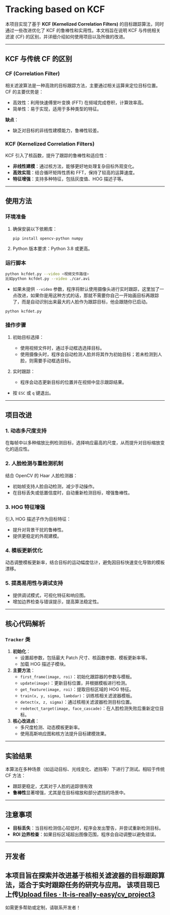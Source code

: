 # Tracking based on KCF

本项目实现了基于 **KCF (Kernelized Correlation Filters)** 的目标跟踪算法，同时通过一些改进优化了 KCF 的鲁棒性和实用性。本文档旨在说明 KCF 与传统相关滤波 (CF) 的区别，并详细介绍如何使用项目以及所做的改进。

------

## KCF 与传统 CF 的区别

### **CF (Correlation Filter)**

相关滤波算法是一种高效的目标跟踪方法，主要通过相关运算来定位目标位置。CF 的主要优势是：

- 高效性：利用快速傅里叶变换 (FFT) 在频域完成卷积，计算效率高。
- 简单性：易于实现，适用于多种类型的特征。

**缺点**：

- 缺乏对目标的非线性建模能力，鲁棒性较差。

### **KCF (Kernelized Correlation Filters)**

KCF 引入了核函数，提升了跟踪的鲁棒性和适应性：

- **非线性建模**：通过核方法，能够更好地处理复杂目标外观变化。
- **高效实现**：结合循环矩阵性质和 FFT，保持了较高的运算速度。
- **特征增强**：支持多种特征，包括灰度值、HOG 描述子等。

------

## 使用方法

### 环境准备

1. 确保安装以下依赖库：

   ```bash
   pip install opencv-python numpy
   ```

2. Python 版本要求：Python 3.8 或更高。

### 运行脚本

```bash
python kcfdet.py --video <视频文件路径>
比如python kcfdet.py --video ./car.avi
```

- 如果未提供 `--video` 参数，程序将默认使用摄像头进行实时跟踪，这里加了一点改进，如果你是用这种方式的话，那就不需要你自己一开始画目标再跟踪了，而是自动识别出来最大的人脸作为跟踪目标，他会跟随你已启动。

```bash
python kcfdet.py
```

### 操作步骤

1. 初始目标选择：

   - 使用视频文件时，通过手动框选选择目标。
   - 使用摄像头时，程序会自动检测人脸并将其作为初始目标；若未检测到人脸，则需要手动框选目标。
   
2. 实时跟踪：

   - 程序会动态更新目标的位置并在视频中显示跟踪结果。
- 按 `ESC` 或 `q` 键退出。

------

## 项目改进

### **1. 动态多尺度支持**

在每帧中以多种缩放比例检测目标，选择响应最高的尺度，从而提升对目标缩放变化的适应性。

### **2. 人脸检测与重检测机制**

结合 OpenCV 的 Haar 人脸检测器：

- 初始帧支持人脸自动检测，减少手动操作。
- 在目标丢失或低置信度时，自动重新检测目标，增强鲁棒性。

### **3. HOG 特征增强**

引入 HOG 描述子作为目标特征：

- 提升对背景干扰的鲁棒性。
- 提供更稳定的外观建模。

### **4. 模板更新优化**

动态调整模板更新率，结合目标的运动幅度估计，避免因目标快速变化导致的模板漂移。

### **5. 提高易用性与调试支持**

- 提供调试模式，可视化特征和响应图。
- 增加边界检查与错误提示，提高算法稳定性。

------

## 核心代码解析

### `Tracker` 类

1. **初始化**：
   - 设置超参数，包括最大 Patch 尺寸、核函数参数、模板更新率等。
   - 加载 HOG 描述子模块。
2. **主要方法**：
   - `first_frame(image, roi)`：初始化跟踪器的参数与模板。
   - `update(image)`：更新目标位置，并根据模板进行检测。
   - `get_feature(image, roi)`：提取目标区域的 HOG 特征。
   - `train(x, y, sigma, lambdar)`：训练核相关滤波器模板。
   - `detect(x, z, sigma)`：通过核相关滤波器检测目标位置。
   - `redetect_target(image, face_cascade)`：在人脸检测失败后重新定位目标。
3. **核心改进点**：
   - 多尺度检测、动态模板更新率。
   - 使用高斯响应图和核方法提升目标建模效果。

------

## 实验结果

本算法在多种场景（如运动目标、光线变化、遮挡等）下进行了测试。相较于传统 CF 方法：

- 跟踪更稳定，尤其对于人脸的追踪很有效
- **鲁棒性**显著增强，尤其是在目标缩放和部分遮挡的场景中。

------

## 注意事项

- **目标丢失**：当目标检测信心较低时，程序会发出警告，并尝试重新检测目标。
- **ROI 边界检查**：如果目标区域超出图像范围，程序会自动调整以避免错误。

------

## 开发者

本项目旨在探索并改进基于核相关滤波器的目标跟踪算法，适合于实时跟踪任务的研究与应用。
该项目现已上传[Upload files · It-is-really-easy/cv_project3](https://github.com/It-is-really-easy/cv_project3)
------

如需更多帮助或定制，请联系开发者！
